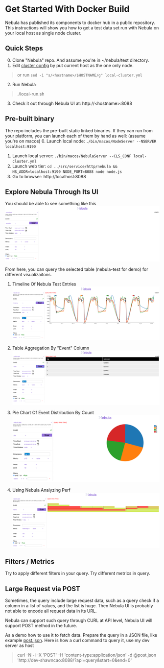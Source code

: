 # Get Started With Docker Build
Nebula has published its components to docker hub in a public repository.
This instructions will show you how to get a test data set run with Nebula on your local host as single node cluster.

## Quick Steps
0. Clone "Nebula" repo. And assume you're in ~/nebula/test directory.
1. Edit [cluster config](local-cluster.yml) by put current host as the one only node.
> or run `sed -i "s/<hostname>/$HOSTNAME/g" local-cluster.yml`
2. Run Nebula
> ./local-run.sh
3. Check it out through Nebula UI at: http://&lt;hostname&gt;:8088

## Pre-built binary
The repo includes the pre-built static linked binaries.
If they can run from your platform, you can launch each of them by hand as well:
(assume you're on macos)
0. Launch local node: `./bin/macos/NodeServer --NSERVER localhost:9190`
1. Launch local server: `./bin/macos/NebulaServer --CLS_CONF local-cluster.yml`
2. Launch web tier: `cd ../src/service/http/nebula && NS_ADDR=localhost:9190 NODE_PORT=8088 node node.js`
3. Go to browser: http://localhost:8088


## Explore Nebula Through Its UI
You should be able to see something like this
![Nebula UI](./nebula-local.png)

From here, you can query the selected table (nebula-test for demo) for different visualizaitons.
1. Timeline Of Nebula Test Entries
![Timeline](./nebula-timeline.png)

2. Table Aggregation By "Event" Column
![Table](./nebula-table.png)

3. Pie Chart Of Event Distribution By Count
![Pie](./nebula-pie.png)

4. Using Nebula Analyzing Perf
![Sand](./nebula-flame.png)

## Filters / Metrics
Try to apply different filters in your query. 
Try different metrics in query.

## Large Request via POST
Sometimes, the query include large request data, such as a query check if a column in a list of values, and the list is huge.
Then Nebula UI is probably not able to encode all request data in its URL. 

Nebula can support such query through CURL at API level, Nebula UI will support POST method in the future.

As a demo how to use it to fetch data. Prepare the query in a JSON file, like example [post.json](./post.json).
Here is how a curl command to query it, use my dev server as host
> curl -N -i -X 'POST' -H 'content-type:application/json' -d @post.json 'http://dev-shawncao:8088/?api=query&start=0&end=0'
